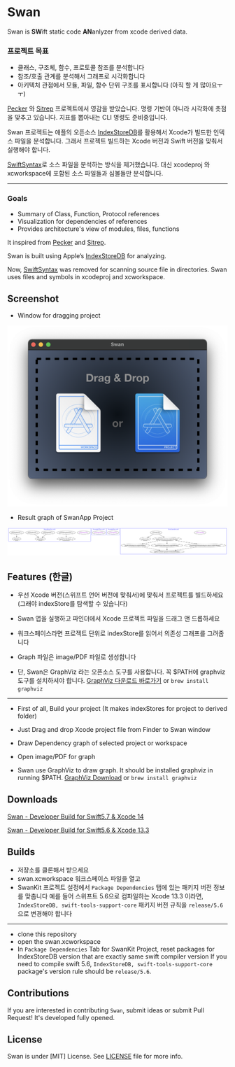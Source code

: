 Swan
====

Swan is **SW**ift static code **AN**anlyzer from xcode derived data.

### 프로젝트 목표

- 클래스, 구조체, 함수, 프로토콜 참조를 분석합니다
- 참조/호출 관계를 분석해서 그래프로 시각화합니다
- 아키텍처 관점에서 모듈, 파일, 함수 단위 구조를 표시합니다 (아직 할 게 많아요ㅜㅜ)


[Pecker](https://github.com/woshiccm/Pecker) 와 [Sitrep](https://github.com/twostraws/Sitrep) 프로젝트에서 영감을 받았습니다.
명령 기반이 아니라 시각화에 촛점을 맞추고 있습니다. 지표를 뽑아내는 CLI 명령도 준비중입니다.

Swan 프로젝트는 애플의 오픈소스 [IndexStoreDB](https://github.com/apple/indexstore-db)를 활용해서 Xcode가 빌드한 인덱스 파일을 분석합니다. 그래서 프로젝트 빌드하는 Xcode 버전과 Swift 버전을 맞춰서 실행해야 합니다.

[SwiftSyntax](https://github.com/apple/swift-syntax)로 소스 파일을 분석하는 방식을 제거했습니다. 대신 xcodeproj 와 xcworkspace에 포함된 소스 파일들과 심볼들만 분석합니다. 

---


### Goals

- Summary of Class, Function, Protocol references
- Visualization for dependencies of references
- Provides architecture's view of modules, files, functions

It inspired from [Pecker](https://github.com/woshiccm/Pecker) and [Sitrep](https://github.com/twostraws/Sitrep). 

Swan is built using Apple’s [IndexStoreDB](https://github.com/apple/indexstore-db) for analyzing. 

Now, [SwiftSyntax](https://github.com/apple/swift-syntax) was removed for scanning source file in directories. Swan uses files and symbols in xcodeproj and xcworkspace. 


Screenshot
-------------
- Window for dragging project

![Swan Window Screenshot](https://github.com/godrm/Swan/blob/main/Screenshots/Swan-Window.png)

- Result graph of SwanApp Project

![Swan Window Screenshot](https://github.com/godrm/Swan/blob/main/Screenshots/swan-graph-byfile.png)

Features (한글)
----------

- 우선 Xcode 버전(스위프트 언어 버전에 맞춰서)에 맞춰서 프로젝트를 빌드하세요 (그래야 indexStore를 탐색할 수 있습니다)
- Swan 앱을 실행하고 파인더에서 Xcode 프로젝트 파일을 드래그 앤 드롭하세요
- 워크스페이스라면 프로젝트 단위로 indexStore를 읽어서 의존성 그래프를 그려줍니다
- Graph 파일은 image/PDF 파일로 생성합니다

- 단, Swan은 GraphViz 라는 오픈소스 도구를 사용합니다. 꼭 $PATH에 graphviz 도구를 설치하셔야 합니다. 
[GraphViz 다운로드 바로가기](https://graphviz.org/download/)
    or `brew install graphviz`

---

- First of all, Build your project (It makes indexStores for project to derived folder)
- Just Drag and drop Xcode project file from Finder to Swan window
- Draw Dependency graph of selected project or workspace
- Open image/PDF for graph

- Swan use GraphViz to draw graph. It should be installed graphviz in running $PATH.
[GraphViz Download](https://graphviz.org/download/)
    or `brew install graphviz`


Downloads
-------------
[Swan - Developer Build for Swift5.7 & Xcode 14](https://public.codesquad.kr/jk/swan/Swan.app.swift5.7.zip)

[Swan - Developer Build for Swift5.6 & Xcode 13.3](https://public.codesquad.kr/jk/swan/Swan.app.swift5.6.zip)



Builds
-------------

- 저장소를 클론해서 받으세요
- swan.xcworkspace 워크스페이스 파일을 열고
- SwanKit 프로젝트 설정에서 `Package Dependencies` 탭에 있는 패키지 버전 정보를 맞춥니다
    예를 들어 스위프트 5.6으로 컴파일하는 Xcode 13.3 이라면,  `IndexStoreDB, swift-tools-support-core` 패키지 버전 규칙을 `release/5.6`으로 변경해야 합니다

---

- clone this repository
- open the swan.xcworkspace
- In `Package Dependencies` Tab for SwanKit Project, reset packages for IndexStoreDB version that are exactly same swift compiler version
    If you need to compile swift 5.6, `IndexStoreDB, swift-tools-support-core` package's version rule should be `release/5.6`. 


Contributions
----------------
If you are interested in contributing `Swan`, submit ideas or submit Pull Request!
It's developed fully opened.


License
---------
Swan is under [MIT] License. See [LICENSE](LICENSE) file for more info.

